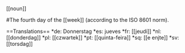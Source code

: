 [[noun]]

#The fourth day of the [[week]] (according to the ISO 8601 norm).

==Translations==
*de: Donnerstag
*es: jueves
*fr: [[jeudi]]
*nl: [[donderdag]]
*pl: [[czwartek]]
*pt: [[quinta-feira]]
*sq: [[e enjte]]
*sv: [[torsdag]]